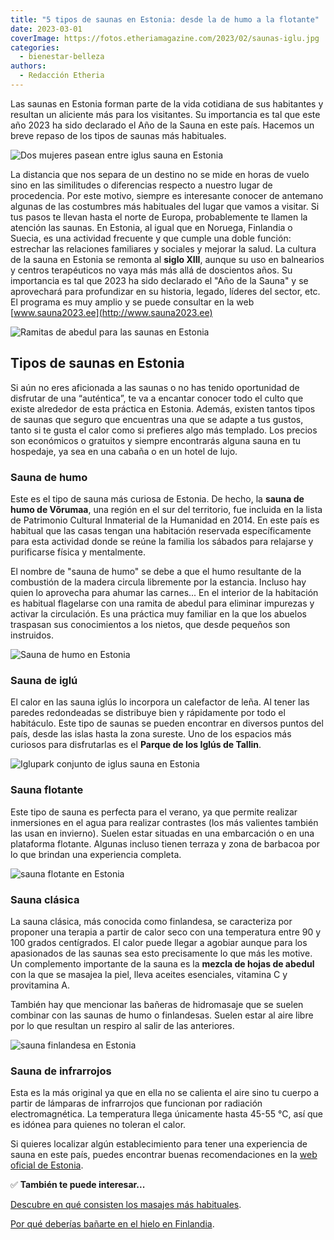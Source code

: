 ```yaml
---
title: "5 tipos de saunas en Estonia: desde la de humo a la flotante"
date: 2023-03-01
coverImage: https://fotos.etheriamagazine.com/2023/02/saunas-iglu.jpg
categories: 
  - bienestar-belleza
authors: 
  - Redacción Etheria
---
```


Las saunas en Estonia forman parte de la vida cotidiana de sus habitantes y resultan un 
aliciente más para los visitantes. Su importancia es tal que este año 2023 ha sido 
declarado el Año de la Sauna en este país. Hacemos un breve repaso de los tipos de 
saunas más habituales. 

![Dos mujeres pasean entre iglus sauna en Estonia](https://fotos.etheriamagazine.com/2023/02/saunas-iglu.jpg "Saunas en iglús en Estonia.")

La distancia que nos separa de un destino no se mide en horas de vuelo sino en las 
similitudes o diferencias respecto a nuestro lugar de procedencia. Por este motivo, 
siempre es interesante conocer de antemano algunas de las costumbres más habituales del 
lugar que vamos a visitar. Si tus pasos te llevan hasta el norte de Europa, 
probablemente te llamen la atención las saunas. En Estonia, al igual que en Noruega, 
Finlandia o Suecia, es una actividad frecuente y que cumple una doble función: estrechar 
las relaciones familiares y sociales y mejorar la salud. La cultura de la sauna en 
Estonia se remonta al **siglo XIII**, aunque su uso en balnearios y centros terapéuticos 
no vaya más más allá de doscientos años. Su importancia es tal que 2023 ha sido 
declarado el "Año de la Sauna" y se aprovechará para profundizar en su historia, legado, 
líderes del sector, etc. El programa es muy amplio y se puede consultar en la web [www.sauna2023.ee](http://www.sauna2023.ee) 

![Ramitas de abedul para las saunas en Estonia](https://fotos.etheriamagazine.com/2023/02/Sauna-estonia-hojas-abedul.jpg "Ramitas de abedul para las saunas en Estonia.")

## Tipos de saunas en Estonia

Si aún no eres aficionada a las saunas o no has tenido oportunidad de disfrutar de una 
“auténtica”, te va a encantar conocer todo el culto que existe alrededor de esta 
práctica en Estonia. Además, existen tantos tipos de saunas que seguro que encuentras 
una que se adapte a tus gustos, tanto si te gusta el calor como si prefieres algo más 
templado. Los precios son económicos o gratuitos y siempre encontrarás alguna sauna en 
tu hospedaje, ya sea en una cabaña o en un hotel de lujo. 

### Sauna de humo

Este es el tipo de sauna más curiosa de Estonia. De hecho, la **sauna de humo de 
Võrumaa**, una región en el sur del territorio, fue incluida en la lista de Patrimonio 
Cultural Inmaterial de la Humanidad en 2014. En este país es habitual que las casas 
tengan una habitación reservada específicamente para esta actividad donde se reúne la 
familia los sábados para relajarse y purificarse física y mentalmente. 

El nombre de "sauna de humo" se debe a que el humo resultante de la combustión de la 
madera circula libremente por la estancia. Incluso hay quien lo aprovecha para ahumar 
las carnes... En el interior de la habitación es habitual flagelarse con una ramita de 
abedul para eliminar impurezas y activar la circulación. Es una práctica muy familiar en 
la que los abuelos traspasan sus conocimientos a los nietos, que desde pequeños son 
instruidos. 

![Sauna de humo en Estonia](https://fotos.etheriamagazine.com/2023/02/sauna-humo-estonia.jpg "Sauna de humo en Estonia.")

### Sauna de iglú

El calor en las sauna iglús lo incorpora un calefactor de leña. Al tener las paredes 
redondeadas se distribuye bien y rápidamente por todo el habitáculo. Este tipo de saunas 
se pueden encontrar en diversos puntos del país, desde las islas hasta la zona sureste. 
Uno de los espacios más curiosos para disfrutarlas es el **Parque de los Iglús de 
Tallin**. 

![Iglupark conjunto de iglus sauna en Estonia](https://fotos.etheriamagazine.com/2023/02/Iglupark-saunas-estonia.jpg "Parque de los Iglús en Tallin. © Visit Estonia")

### Sauna flotante

Este tipo de sauna es perfecta para el verano, ya que permite realizar inmersiones en el 
agua para realizar contrastes (los más valientes también las usan en invierno). Suelen 
estar situadas en una embarcación o en una plataforma flotante. Algunas incluso tienen 
terraza y zona de barbacoa por lo que brindan una experiencia completa. 

![sauna flotante en Estonia](https://fotos.etheriamagazine.com/2023/02/sauna-flotante-estonia.jpg "Sauna flotante, en invierno se realizan los contrastes en el agua helada.")

### Sauna clásica

La sauna clásica, más conocida como finlandesa, se caracteriza por proponer una terapia 
a partir de calor seco con una temperatura entre 90 y 100 grados centígrados. El calor 
puede llegar a agobiar aunque para los apasionados de las saunas sea esto precisamente 
lo que más les motive. Un complemento importante de la sauna es la **mezcla de hojas de 
abedul** con la que se masajea la piel, lleva aceites esenciales, vitamina C y 
provitamina A. 

También hay que mencionar las bañeras de hidromasaje que se suelen combinar con las 
saunas de humo o finlandesas. Suelen estar al aire libre por lo que resultan un respiro 
al salir de las anteriores. 

![sauna finlandesa en Estonia](https://fotos.etheriamagazine.com/2023/02/sauna-finlandesa-estonia.jpg "La sauna finlandesa es la considerada la más clásica.")

### Sauna de infrarrojos

Esta es la más original ya que en ella no se calienta el aire sino tu cuerpo a partir de 
lámparas de infrarrojos que funcionan por radiación electromagnética. La temperatura 
llega únicamente hasta 45-55 °C, así que es idónea para quienes no toleran el calor. 

Si quieres localizar algún establecimiento para tener una experiencia de sauna en este 
país, puedes encontrar buenas recomendaciones en la [web oficial de 
Estonia](https://www.visitestonia.com/en/what-to-see-do/health-wellness/sauna). 

✅ **También te puede interesar...** 

[Descubre en qué consisten los masajes más 
habituales](https://etheriamagazine.com/2020/05/07/masajes-exoticos-que-hacen-viajar-a-india-bali-tailandia-japon-polinesia/). 

[Por qué deberías bañarte en el hielo en 
Finlandia](https://etheriamagazine.com/2023/02/22/banos-hielo-finlandia/).
